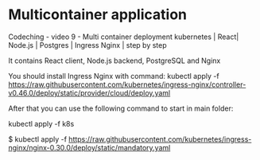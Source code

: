 # Multicontainer application

Codeching - video 9 - Multi container deployment kubernetes | React| Node.js | Postgres | Ingress Nginx | step by step


It contains React client, Node.js backend, PostgreSQL and Nginx

You should install Ingress Nginx with command:
kubectl apply -f https://raw.githubusercontent.com/kubernetes/ingress-nginx/controller-v0.46.0/deploy/static/provider/cloud/deploy.yaml

After that you can use the following command to start in main folder:

kubectl apply -f k8s


$ kubectl apply -f https://raw.githubusercontent.com/kubernetes/ingress-nginx/nginx-0.30.0/deploy/static/mandatory.yaml
